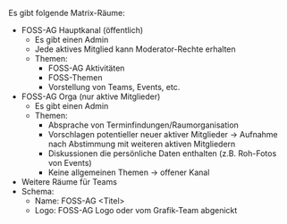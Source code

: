 Es gibt folgende Matrix-Räume:
- FOSS-AG Hauptkanal (öffentlich)
  - Es gibt einen Admin
  - Jede aktives Mitglied kann Moderator-Rechte erhalten
  - Themen:
    - FOSS-AG Aktivitäten
    - FOSS-Themen
    - Vorstellung von Teams, Events, etc.
- FOSS-AG Orga (nur aktive Mitglieder)
  - Es gibt einen Admin
  - Themen:
    - Absprache von Terminfindungen/Raumorganisation
    - Vorschlagen potentieller neuer aktiver Mitglieder -> Aufnahme nach Abstimmung mit weiteren aktiven Mitgliedern
    - Diskussionen die persönliche Daten enthalten (z.B. Roh-Fotos von Events)
    - Keine allgemeinen Themen -> offener Kanal
- Weitere Räume für Teams
- Schema:
  - Name: FOSS-AG \<Titel\>
  - Logo: FOSS-AG Logo oder vom Grafik-Team abgenickt
